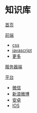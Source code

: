 # 知识库

[首页](index.md)

[前端]()

  * [css](frontend/css.md)
  * [javascript](frontend/javascript.md)
  * [更多](frontend/more.md)

[服务器端]()

[平台]()

  * [微信](platform/wechat.md)
  * [新浪微博]()
  * [安卓]()
  * [IOS]()
